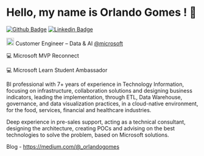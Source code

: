 # Hello, my name is Orlando Gomes ! 👋

[![Github Badge](https://img.shields.io/badge/-Github-000?style=flat-square&logo=Github&logoColor=white&link=https://github.com/orlandogomes)](https://github.com/orlandogomes)
[![Linkedin Badge](https://img.shields.io/badge/-LinkedIn-blue?style=flat-square&logo=Linkedin&logoColor=white&link=https://www.linkedin.com/in/orlandomariano)](https://www.linkedin.com/in/orlandomariano)

<img src="https://th.bing.com/th/id/R.3d6a2ad56bc3403c5cfcc3efe09b741b?rik=gnNKMMZSvZ3uMA&riu=http%3a%2f%2fpurepng.com%2fpublic%2fuploads%2flarge%2fpurepng.com-microsoft-logo-iconlogobrand-logoiconslogos-251519939091wmudn.png&ehk=1%2fl4i5MeDLTCpvZhUZlCefvhSzsGR16HIPqagpDxYDg%3d&risl=&pid=ImgRaw&r=0" width="20"> Customer Engineer – Data & AI <a href="https://github.com/microsoft">@microsoft </a>

💻 Microsoft MVP Reconnect

💻 Microsoft Learn Student Ambassador

BI professional with 7+ years of experience in Technology Information, focusing on infrastructure, collaboration solutions and designing business indicators, leading the implementation, through ETL, Data Warehouse, governance, and data visualization practices, in a cloud-native environment, for the food, services, financial and healthcare industries. 

Deep experience in pre-sales support, acting as a technical consultant, designing the architecture, creating POCs and advising on the best technologies to solve the problem, based on Microsoft solutions.

Blog - https://medium.com/@_orlandogomes

